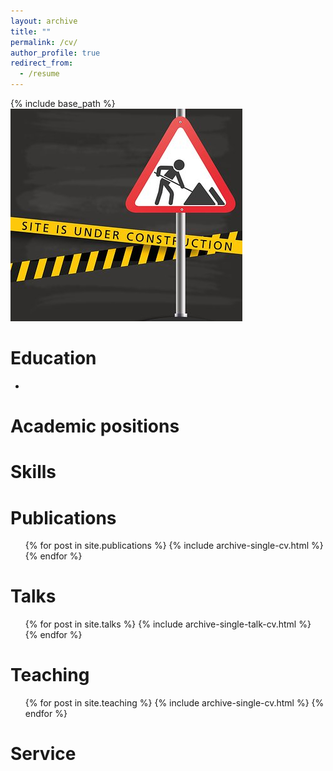 ```yaml
---
layout: archive
title: ""
permalink: /cv/
author_profile: true
redirect_from:
  - /resume
---
```


{% include base_path %}
![](/images/under-construction.jpg)

Education
======
* 

Academic positions
======

  
Skills
======


Publications
======
  <ul>{% for post in site.publications %}
    {% include archive-single-cv.html %}
  {% endfor %}</ul>
  
Talks
======
  <ul>{% for post in site.talks %}
    {% include archive-single-talk-cv.html %}
  {% endfor %}</ul>
  
Teaching
======
  <ul>{% for post in site.teaching %}
    {% include archive-single-cv.html %}
  {% endfor %}</ul>
  
Service
======

